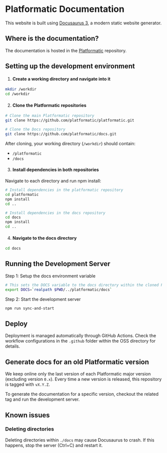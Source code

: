 # Platformatic Documentation

This website is built using [Docusaurus 3](https://docusaurus.io/), a modern static website generator.

## Where is the documentation?

The documentation is hosted in the [Platformatic](https://github.com/platformatic/platformatic/tree/main/docs) repository.

## Setting up the development environment

1. #### Create a working directory and navigate into it

```bash
mkdir /workdir
cd /workdir
```

2. #### Clone the Platformatic repositories

```bash
# Clone the main Platformatic repository
git clone https://github.com/platformatic/platformatic.git

# Clone the Docs repository
git clone https://github.com/platformatic/docs.git
```

After cloning, your working directory (`/workdir`) should contain:

- `/platformatic`
- `/docs`

3. #### Install dependencies in both repositories

Navigate to each directory and run npm install:

```bash
# Install dependencies in the platformatic repository
cd platformatic
npm install
cd ..

# Install dependencies in the docs repository
cd docs
npm install
cd ..
```

4. #### Navigate to the docs directory

```bash
cd docs
```

## Running the Development Server

Step 1: Setup the docs environment variable

```bash
# This sets the DOCS variable to the docs directory within the cloned Platformatic repository
export DOCS=`realpath $PWD/../platformatic/docs`
```

Step 2: Start the development server

```bash
npm run sync-and-start
```

## Deploy

Deployment is managed automatically through GitHub Actions. Check the workflow configurations in the `.github` folder within the OSS directory for details.

## Generate docs for an old Platformatic version

We keep online only the last version of each Platformatic major version (excluding version `0.x`).
Every time a new version is released, this repository is tagged with `vX.Y.Z`.

To generate the documentation for a specific version, checkout the related tag and run the development server.

## Known issues

### Deleting directories

Deleting directories within `./docs` may cause Docusaurus to crash. If this happens, stop the server (Ctrl+C) and restart it.

